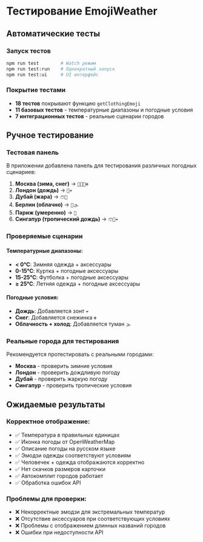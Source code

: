 # Тестирование EmojiWeather

## Автоматические тесты

### Запуск тестов

```bash
npm run test        # Watch режим
npm run test:run    # Однократный запуск
npm run test:ui     # UI интерфейс
```

### Покрытие тестами

- **18 тестов** покрывают функцию `getClothingEmoji`
- **11 базовых тестов** - температурные диапазоны и погодные условия
- **7 интеграционных тестов** - реальные сценарии городов

## Ручное тестирование

### Тестовая панель

В приложении добавлена панель для тестирования различных погодных сценариев:

1. **Москва (зима, снег)** → `🧥🧣🧤❄️`
2. **Лондон (дождь)** → `🧥☔`
3. **Дубай (жара)** → `🩳👒`
4. **Берлин (облачно)** → `🧥🌫️`
5. **Париж (умеренно)** → `👕`
6. **Сингапур (тропический дождь)** → `🩳👒☔`

### Проверяемые сценарии

#### Температурные диапазоны:

- **< 0°C**: Зимняя одежда + аксессуары
- **0-15°C**: Куртка + погодные аксессуары
- **15-25°C**: Футболка + погодные аксессуары
- **≥ 25°C**: Летняя одежда + погодные аксессуары

#### Погодные условия:

- **Дождь**: Добавляется зонт `☔`
- **Снег**: Добавляется снежинка `❄️`
- **Облачность + холод**: Добавляется туман `🌫️`

### Реальные города для тестирования

Рекомендуется протестировать с реальными городами:

- **Москва** - проверить зимние условия
- **Лондон** - проверить дождливую погоду
- **Дубай** - проверить жаркую погоду
- **Сингапур** - проверить тропические условия

## Ожидаемые результаты

### Корректное отображение:

- ✅ Температура в правильных единицах
- ✅ Иконка погоды от OpenWeatherMap
- ✅ Описание погоды на русском языке
- ✅ Эмодзи одежды соответствуют условиям
- ✅ Человечек + одежда отображаются корректно
- ✅ Нет скачков размеров карточки
- ✅ Автокомплит городов работает
- ✅ Обработка ошибок API

### Проблемы для проверки:

- ❌ Некорректные эмодзи для экстремальных температур
- ❌ Отсутствие аксессуаров при соответствующих условиях
- ❌ Проблемы с отображением длинных названий городов
- ❌ Ошибки при недоступности API
